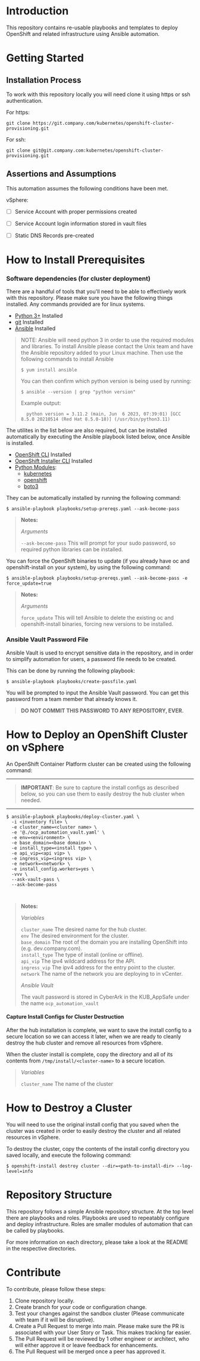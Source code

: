 # Introduction
This repository contains re-usable playbooks and templates to deploy OpenShift and related infrastructure using Ansible automation.

# Getting Started

## Installation Process
To work with this repository locally you will need clone it using https or ssh authentication.

For https:
```
git clone https://git.company.com/kubernetes/openshift-cluster-provisioning.git
```

For ssh:
```
git clone git@git.company.com:kubernetes/openshift-cluster-provisioning.git
```

## Assertions and Assumptions

This automation assumes the following conditions have been met.

vSphere:
- [ ] Service Account with proper permissions created
- [ ] Service Account login information stored in vault files
- [ ] Static DNS Records pre-created


# How to Install Prerequisites
### Software dependencies (for cluster deployment)

There are a handful of tools that you'll need to be able to effectively work with this repository. Please make sure you have the following things installed. 
Any commands provided are for linux systems.

- [Python 3+](https://www.python.org/downloads/) Installed
- [git](https://git-scm.com/book/en/v2/Getting-Started-Installing-Git) Installed
- [Ansible](https://docs.ansible.com/ansible/latest/installation_guide/intro_installation.html) Installed

> NOTE: Ansible will need python 3 in order to use the required modules and libraries.  To install Ansible please contact the Unix team and have the Ansible repository added to your Linux machine.  Then use the following commands to install Ansible
>
> ```
> $ yum install ansible
> ```
> You can then confirm which python version is being used by running:
> ```
> $ ansible --version | grep "python version"
> ```
> Example output:
> ```
>   python version = 3.11.2 (main, Jun  6 2023, 07:39:01) [GCC 8.5.0 20210514 (Red Hat 8.5.0-18)] (/usr/bin/python3.11)
> ```

The utilites in the list below are also required, but can be installed automatically by executing the Ansible playbook listed below, once Ansible is installed.

- [OpenShift CLI](https://docs.openshift.com/container-platform/4.7/cli_reference/openshift_cli/getting-started-cli.html) Installed
- [OpenShift Installer CLI](https://cloud.redhat.com/openshift/install/aws/installer-provisioned) Installed
- [Python Modules](https://docs.python.org/3/installing/index.html):
  - [kubernetes](https://pypi.org/project/kubernetes/)
  - [openshift](https://pypi.org/project/openshift/)
  - [boto3](https://pypi.org/project/boto3/)
  
They can be automatically installed by running the following command: 

```
$ ansible-playbook playbooks/setup-prereqs.yaml --ask-become-pass
```

> **Notes:**
>
> *Arguments*
>
> `--ask-become-pass` This will prompt for your sudo password, so required python libraries can be installed.

You can force the OpenShift binaries to update (if you already have oc and openshift-install on your system), by using the following command:
```
$ ansible-playbook playbooks/setup-prereqs.yaml --ask-become-pass -e force_update=true
```

> **Notes:**
>
> *Arguments*
>
> `force_update` This will tell Ansible to delete the existing oc and openshift-install binaries, forcing new versions to be installed.

### Ansible Vault Password File
Ansible Vault is used to encrypt sensitive data in the repository, and in order to simplify automation for users, a
password file needs to be created. 

This can be done by running the following playbook:
```
$ ansible-playbook playbooks/create-passfile.yaml
```

You will be prompted to input the Ansible Vault password. You can get this password from a team member that already knows it.

> **DO NOT COMMIT THIS PASSWORD TO ANY REPOSITORY, EVER.**

# How to Deploy an OpenShift Cluster on vSphere
An OpenShift Container Platform cluster can be created using the following command: 

---

> **IMPORTANT**: Be sure to capture the install configs as described below, so you can use them to easily destroy the 
> hub cluster when needed.

---

```
$ ansible-playbook playbooks/deploy-cluster.yaml \
  -i <inventory file> \
  -e cluster_name=<cluster name> \
  -e '@./ocp_automation_vault.yaml' \
  -e env=<environment> \
  -e base_domain=<base domain> \
  -e install_type=<install type> \
  -e api_vip=<api vip> \
  -e ingress_vip=<ingress vip> \
  -e network=<network> \
  -e install_config.workers=yes \
  -vvv \
  --ask-vault-pass \
  --ask-become-pass

  
```
> **Notes:**
> 
> *Variables*
>
> `cluster_name` The desired name for the hub cluster.  
> `env` The desired environment for the cluster.  
> `base_domain` The root of the domain you are installing OpenShift into (e.g. dev.company.com).  
> `install_type` The type of install (online or offline).  
> `api_vip` The ipv4 wildcard address for the API.  
> `ingress_vip` The ipv4 address for the entry point to the cluster.  
> `network` The name of the network you are deploying to in vCenter.  
>
> *Ansible Vault*
>
> The vault password is stored in CyberArk in the KUB_AppSafe under the name `ocp_automation_vault`

#### Capture Install Configs for Cluster Destruction

After the hub installation is complete, we want to save the install config to a secure location so we can access it later,
when we are ready to cleanly destroy the hub cluster and remove all resources from vSphere.

When the cluster install is complete, copy the directory and all of its contents from `/tmp/install/<cluster-name>` to a secure
location.

> *Variables*
>
> `cluster_name` The name of the cluster

# How to Destroy a Cluster
You will need to use the original install config that you saved when the cluster was created in order to easily 
destroy the cluster and all related resources in vSphere.

To destroy the cluster, copy the contents of the install config directory you saved locally, and execute the following command:

```
$ openshift-install destroy cluster --dir=<path-to-install-dir> --log-level=info
```

# Repository Structure
This repository follows a simple Ansible repository structure. At the top level there are playbooks and roles. 
Playbooks are used to repeatably configure and deploy infrastructure. Roles are smaller modules of automation that can be called by playbooks. 

For more information on each directory, please take a look at the README in the respective directories.

# Contribute
To contribute, please follow these steps:

1. Clone repository locally.
2. Create branch for your code or configuration change.
3. Test your changes against the sandbox cluster (Please communicate with team if it will be disruptive).
4. Create a Pull Request to merge into main. Please make sure the PR is associated with your User Story or Task. This makes tracking far easier.
5. The Pull Request will be reviewed by 1 other engineer or architect, who will either approve it or leave feedback for enhancements.
6. The Pull Request will be merged once a peer has approved it.

